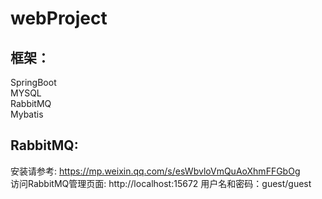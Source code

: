 # webProject

## 框架：  
SpringBoot  
MYSQL  
RabbitMQ   
Mybatis  

## RabbitMQ:  
安装请参考: https://mp.weixin.qq.com/s/esWbvloVmQuAoXhmFFGbOg   
访问RabbitMQ管理页面: http://localhost:15672 用户名和密码：guest/guest
